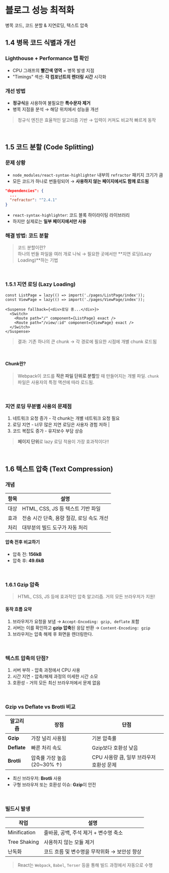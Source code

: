 
# 블로그 성능 최적화
병목 코드, 코드 분할 & 지연로딩, 텍스트 압축

## 1.4 병목 코드 식별과 개선

### Lighthouse + Performance 탭 확인

* CPU 그래프의 **빨간색 영역** = 병목 발생 지점
* "Timings" 섹션: **각 컴포넌트의 렌더링 시간** 시각화

### 개선 방법

* **정규식**을 사용하여 불필요한 **특수문자 제거**
* 병목 지점을 분석 → 해당 위치에서 성능을 개선

> 정규식 엔진은 효율적인 알고리즘 기반 → 입력이 커져도 비교적 빠르게 동작

<br />

## 1.5 코드 분할 (Code Splitting)

### 문제 상황

* `node_modules/react-syntax-highlighter` 내부의 `refractor` 패키지 크기가 큼
* 모든 코드가 하나로 번들링되어 → **사용하지 않는 페이지에서도 함께 로드됨**

```json
"dependencies": {
  ...
  "refractor": "^2.4.1"
}
```

* `react-syntax-highlighter`: 코드 블록 하이라이팅 라이브러리
* 하지만 실제로는 **일부 페이지에서만 사용**

### 해결 방법: 코드 분할

> 코드 분할이란?<br />
> 하나의 번들 파일을 여러 개로 나눠 → 필요한 곳에서만 \*\*지연 로딩(Lazy Loading)\*\*하는 기법


<br />

### 1.5.1 지연 로딩 (Lazy Loading)

```tsx
const ListPage = lazy(() => import('./pages/ListPage/index'));
const ViewPage = lazy(() => import('./pages/ViewPage/index'));

<Suspense fallback={<div>로딩 중...</div>}>
  <Switch>
    <Route path="/" component={ListPage} exact />
    <Route path="/view/:id" component={ViewPage} exact />
  </Switch>
</Suspense>
```

>결과: 기존 하나의 큰 chunk → 각 경로에 필요한 시점에 개별 chunk 로드됨


<br />

#### Chunk란?

> Webpack이 코드를 **작은 파일 단위로 분할**할 때 만들어지는 개별 파일.
> `chunk` 파일은 사용자의 특정 액션에 따라 로드됨.


<br />

### 지연 로딩 무분별 사용의 문제점

1. 네트워크 요청 증가 - 각 chunk는 개별 네트워크 요청 필요
2. 로딩 지연 - 너무 많은 지연 로딩은 사용자 경험 저하 |
3. 코드 복잡도 증가 - 유지보수 부담 상승

> **페이지 단위**로 lazy 로딩 적용이 가장 효과적이다!!

<br />

## 1.6 텍스트 압축 (Text Compression)

### 개념

| 항목    | 설명                        |
| ----- | ------------------------- |
| 대상  | HTML, CSS, JS 등 텍스트 기반 파일 |
| 효과 | 전송 시간 단축, 용량 절감, 로딩 속도 개선 |
| 처리 | 대부분의 빌드 도구가 자동 처리         |

#### 압축 전후 비교하기

* 압축 전: **156kB**
* 압축 후: **49.6kB**


<br />

### 1.6.1 Gzip 압축

> HTML, CSS, JS 등에 효과적인 압축 알고리즘. 거의 모든 브라우저가 지원!

#### 동작 흐름 요약

1. 브라우저가 요청을 보냄 → `Accept-Encoding: gzip, deflate` 포함
2. 서버는 이를 확인하고 **gzip 압축**된 응답 반환 → `Content-Encoding: gzip`
3. 브라우저는 압축 해제 후 화면을 렌더링한다.


<br />

### 텍스트 압축의 단점?

1. 서버 부하 - 압축 과정에서 CPU 사용
2. 시간 지연 - 압축/해제 과정의 미세한 시간 소모 
3. 호환성 - 거의 모든 최신 브라우저에서 문제 없음


<br />

### Gzip vs Deflate vs Brotli 비교

| 알고리즘        | 장점                    | 단점                        |
| ----------- | --------------------- | ------------------------- |
| **Gzip**    | 가장 널리 사용됨             | 기본 압축률                    |
| **Deflate** | 빠른 처리 속도              | Gzip보다 호환성 낮음             |
| **Brotli**  | 압축률 가장 높음 (20\~30% ↑) | CPU 사용량 큼, 일부 브라우저 호환성 문제 |

- 최신 브라우저: **Brotli** 사용
- 구형 브라우저 또는 호환성 이슈: **Gzip**이 안전


<br />

### 빌드시 발생

| 작업              | 설명                         |
| --------------- | -------------------------- |
| Minification | 줄바꿈, 공백, 주석 제거 + 변수명 축소    |
| Tree Shaking | 사용하지 않는 모듈 제거              |
| 난독화          | 코드 흐름 및 변수명을 무작위화 → 보안성 향상 |

> React는 `Webpack`, `Babel`, `Terser` 등을 통해 빌드 과정에서 자동으로 수행


